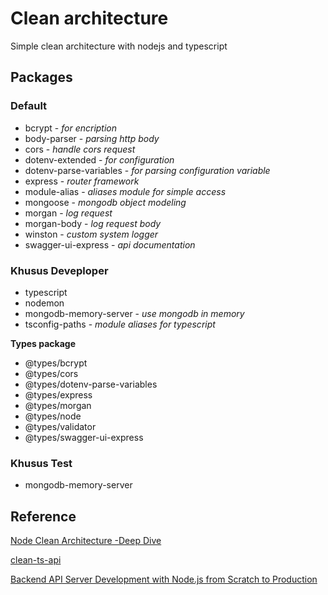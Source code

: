 # Clean architecture

Simple clean architecture with nodejs and typescript

## Packages

### Default

- bcrypt - _for encription_
- body-parser - _parsing http body_
- cors - _handle cors request_
- dotenv-extended - _for configuration_
- dotenv-parse-variables - _for parsing configuration variable_
- express - _router framework_
- module-alias - _aliases module for simple access_
- mongoose - _mongodb object modeling_
- morgan - _log request_
- morgan-body - _log request body_
- winston - _custom system logger_
- swagger-ui-express - _api documentation_

### Khusus Deveploper

- typescript
- nodemon
- mongodb-memory-server - _use mongodb in memory_
- tsconfig-paths - _module aliases for typescript_

**Types package**

- @types/bcrypt
- @types/cors
- @types/dotenv-parse-variables
- @types/express
- @types/morgan
- @types/node
- @types/validator
- @types/swagger-ui-express

### Khusus Test

- mongodb-memory-server

## Reference

[Node Clean Architecture -Deep Dive](https://roystack.home.blog/2019/10/22/node-clean-architecture-deep-dive)

[clean-ts-api](https://github.com/rmanguinho/clean-ts-api)

[Backend API Server Development with Node.js from Scratch to Production](https://losikov.medium.com/backend-api-server-development-with-node-js-from-scratch-to-production-fe3d3b860003)
